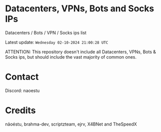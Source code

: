 # Datacenters, VPNs, Bots and Socks IPs
 
Datacenters / Bots / VPN / Socks ips list

Latest update: `Wednesday 02-10-2024 21:00:28 UTC` 

ATTENTION: This repository doesn't include all Datacenters, VPNs, Bots & Socks ips, 
but should include the vast majority of common ones.

# Contact
Discord: naoestu

# Credits
nãoéstu, brahma-dev, scriptzteam, ejrv, X4BNet and TheSpeedX
